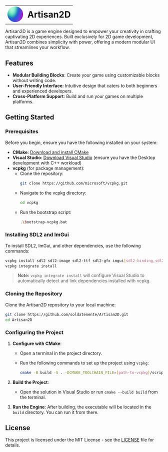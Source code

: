 <table style="border-collapse: collapse; width: auto;">
  <tr>
    <td style="border: none; vertical-align: middle;">
      <img src="/assets/artisan2d_logo_1024x.png" alt="Artisan2D Logo" width="50" />
    </td>
    <td style="border: none;">
      <h1 style="margin: 0;">Artisan2D</h1>
    </td>
  </tr>
</table>

Artisan2D is a game engine designed to empower your creativity in crafting captivating 2D experiences. Built exclusively for 2D game development, Artisan2D combines simplicity with power, offering a modern modular UI that streamlines your workflow.

## Features

- **Modular Building Blocks**: Create your game using customizable blocks without writing code.
- **User-Friendly Interface**: Intuitive design that caters to both beginners and experienced developers.
- **Cross-Platform Support**: Build and run your games on multiple platforms.

## Getting Started

### Prerequisites

Before you begin, ensure you have the following installed on your system:

- **CMake**: [Download and install CMake](https://cmake.org/download/)
- **Visual Studio**: [Download Visual Studio](https://visualstudio.microsoft.com/) (ensure you have the Desktop development with C++ workload)
- **vcpkg** (for package management):
  - Clone the repository:
    ```bash
    git clone https://github.com/microsoft/vcpkg.git
    ```
  - Navigate to the vcpkg directory:
    ```bash
    cd vcpkg
    ```
  - Run the bootstrap script:
    ```bash
    .\bootstrap-vcpkg.bat
    ```

### Installing SDL2 and ImGui

To install SDL2, ImGui, and other dependencies, use the following commands:

```bash
vcpkg install sdl2 sdl2-image sdl2-ttf sdl2-gfx imgui[sdl2-binding,sdl2-renderer-binding]
vcpkg integrate install
```

> **Note:** `vcpkg integrate install` will configure Visual Studio to automatically detect and link dependencies installed with vcpkg.

### Cloning the Repository

Clone the Artisan2D repository to your local machine:

```bash
git clone https://github.com/soldatenente/Artisan2D.git
cd Artisan2D
```

### Configuring the Project

1. **Configure with CMake**:
   - Open a terminal in the project directory.
   - Run the following commands to set up the project using `vcpkg`:

     ```bash
     cmake -B build -S . -DCMAKE_TOOLCHAIN_FILE=[path-to-vcpkg]/scripts/buildsystems/vcpkg.cmake
     ```

2. **Build the Project**:
   - Open the solution in Visual Studio or run `cmake --build build` from the terminal.

3. **Run the Engine**: After building, the executable will be located in the `build` directory. You can run it from there.

## License

This project is licensed under the MIT License - see the [LICENSE](LICENSE) file for details.
